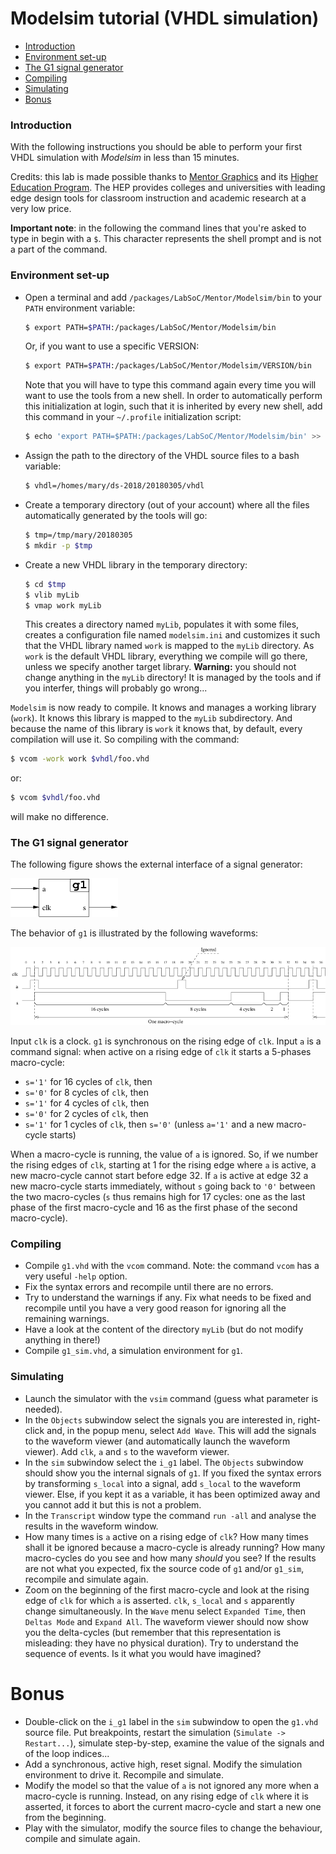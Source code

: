 <!-- MASTER-ONLY: DO NOT MODIFY THIS FILE-->
# Modelsim tutorial (VHDL simulation)

* [Introduction](#introduction)
* [Environment set-up](#environment-set-up)
* [The G1 signal generator](#the-g1-signal-generator)
* [Compiling](#compiling)
* [Simulating](#simulating)
* [Bonus](#bonus)

### Introduction

With the following instructions you should be able to perform your first VHDL simulation with _Modelsim_ in less than 15 minutes.

Credits: this lab is made possible thanks to [Mentor Graphics] and its [Higher Education Program]. The HEP provides colleges and universities with leading edge design tools for classroom instruction and academic research at a very low price.

**Important note**: in the following the command lines that you're asked to type in begin with a `$`. This character represents the shell prompt and is not a part of the command.

### Environment set-up

* Open a terminal and add `/packages/LabSoC/Mentor/Modelsim/bin` to your `PATH` environment variable:

    ```bash
    $ export PATH=$PATH:/packages/LabSoC/Mentor/Modelsim/bin
    ```
  Or, if you want to use a specific VERSION:

    ```bash
    $ export PATH=$PATH:/packages/LabSoC/Mentor/Modelsim/VERSION/bin
    ```
  Note that you will have to type this command again every time you will want to use the tools from a new shell. In order to automatically perform this initialization at login, such that it is inherited by every new shell, add this command in your `~/.profile` initialization script:

    ```bash
    $ echo 'export PATH=$PATH:/packages/LabSoC/Mentor/Modelsim/bin' >> ~/.profile
    ```
* Assign the path to the directory of the VHDL source files to a bash variable:

    ```bash
    $ vhdl=/homes/mary/ds-2018/20180305/vhdl
    ```
* Create a temporary directory (out of your account) where all the files automatically generated by the tools will go:

    ```bash
    $ tmp=/tmp/mary/20180305
    $ mkdir -p $tmp
    ```
* Create a new VHDL library in the temporary directory:

    ```bash
    $ cd $tmp
    $ vlib myLib
    $ vmap work myLib
    ```
  This creates a directory named `myLib`, populates it with some files, creates a configuration file named `modelsim.ini` and customizes it such that the VHDL library named `work` is mapped to the `myLib` directory. As `work` is the default VHDL library, everything we compile will go there, unless we specify another target library. **Warning:** you should not change anything in the `myLib` directory! It is managed by the tools and if you interfer, things will probably go wrong...

`Modelsim` is now ready to compile. It knows and manages a working library (`work`). It knows this library is mapped to the `myLib` subdirectory. And because the name of this library is `work` it knows that, by default, every compilation will use it. So compiling with the command:

```bash
$ vcom -work work $vhdl/foo.vhd
```

or:

```bash
$ vcom $vhdl/foo.vhd
```

will make no difference.

### The G1 signal generator

The following figure shows the external interface of a signal generator:

![The G1 external interface](images/g1.png)

The behavior of `g1` is illustrated by the following waveforms:

![Waveforms](images/waveforms.png)

Input `clk` is a clock. `g1` is synchronous on the rising edge of `clk`.  Input `a` is a command signal: when active on a rising edge of `clk` it starts a 5-phases macro-cycle:
* `s='1'` for 16 cycles of `clk`, then
* `s='0'` for 8 cycles of `clk`, then
* `s='1'` for 4 cycles of `clk`, then
* `s='0'` for 2 cycles of `clk`, then
* `s='1'` for 1 cycles of `clk`, then `s='0'` (unless `a='1'` and a new macro-cycle starts)

When a macro-cycle is running, the value of `a` is ignored. So, if we number the rising edges of `clk`, starting at 1 for the rising edge where `a` is active, a new macro-cycle cannot start before edge 32. If `a` is active at edge 32 a new macro-cycle starts immediately, without `s` going back to `'0'` between the two macro-cycles (`s` thus remains high for 17 cycles: one as the last phase of the first macro-cycle and 16 as the first phase of the second macro-cycle).

### Compiling

* Compile `g1.vhd` with the `vcom` command. Note: the command `vcom` has a very useful `-help` option.
* Fix the syntax errors and recompile until there are no errors.
* Try to understand the warnings if any. Fix what needs to be fixed and recompile until you have a very good reason for ignoring all the remaining warnings.
* Have a look at the content of the directory `myLib` (but do not modify anything in there!)
* Compile `g1_sim.vhd`, a simulation environment for `g1`.

### Simulating

* Launch the simulator with the `vsim` command (guess what parameter is needed).
* In the `Objects` subwindow select the signals you are interested in, right-click and, in the popup menu, select `Add Wave`. This will add the signals to the waveform viewer (and automatically launch the waveform viewer). Add `clk`, `a` and `s` to the waveform viewer.
* In the `sim` subwindow select the `i_g1` label. The `Objects` subwindow should show you the internal signals of `g1`. If you fixed the syntax errors by transforming `s_local` into a signal, add `s_local` to the waveform viewer. Else, if you kept it as a variable, it has been optimized away and you cannot add it but this is not a problem.
* In the `Transcript` window type the command `run -all` and analyse the results in the waveform window.
* How many times is `a` active on a rising edge of `clk`? How many times shall it be ignored because a macro-cycle is already running? How many macro-cycles do you see and how many _should_ you see? If the results are not what you expected, fix the source code of `g1` and/or `g1_sim`, recompile and simulate again.
* Zoom on the beginning of the first macro-cycle and look at the rising edge of `clk` for which `a` is asserted. `clk`, `s_local` and `s` apparently change simultaneously. In the `Wave` menu select `Expanded Time`, then `Deltas Mode` and `Expand All`. The waveform viewer should now show you the delta-cycles (but remember that this representation is misleading: they have no physical duration). Try to understand the sequence of events. Is it what you would have imagined?

# Bonus

* Double-click on the `i_g1` label in the `sim` subwindow to open the `g1.vhd` source file. Put breakpoints, restart the simulation (`Simulate -> Restart...`), simulate step-by-step, examine the value of the signals and of the loop indices...
* Add a synchronous, active high, reset signal. Modify the simulation environment to drive it. Recompile and simulate.
* Modify the model so that the value of `a` is not ignored any more when a macro-cycle is running. Instead, on any rising edge of `clk` where it is asserted, it forces to abort the current macro-cycle and start a new one from the beginning.
* Play with the simulator, modify the source files to change the behaviour, compile and simulate again.

[Mentor Graphics]: https://www.mentor.com/
[Higher Education Program]: https://www.mentor.com/company/higher_ed/

<!-- vim: set tabstop=4 softtabstop=4 shiftwidth=4 noexpandtab textwidth=0: -->
